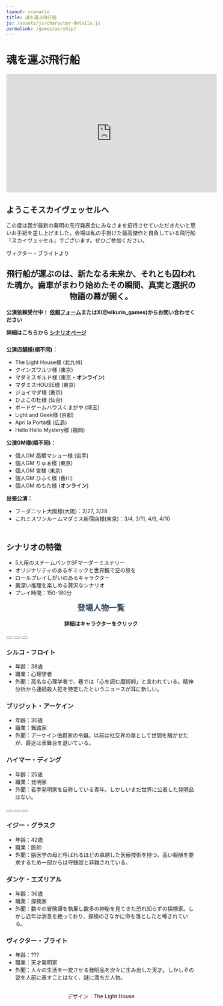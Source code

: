 ```yaml
---
layout: scenario
title: 魂を運ぶ飛行船
js: /assets/js/character-details.js
permalink: /games/airship/
---
```

<head>
  <link href="https://fonts.googleapis.com/css2?family=Corsiva&display=swap" rel="stylesheet">
<link href="https://fonts.googleapis.com/css2?family=Zen+Antique&display=swap" rel="stylesheet">
</head>
<body class="airship-body">

<div class="airship-page">
  <h1 class="airship-title">魂を運ぶ飛行船</h1>
    <div class="youtube-video">
    <iframe width="560" height="315" src="https://www.youtube.com/embed/CGUW9D_zud0?si=5S07EPFql00AvKt4" title="YouTube video player" frameborder="0" allow="accelerometer; autoplay; clipboard-write; encrypted-media; gyroscope; picture-in-picture; web-share" referrerpolicy="strict-origin-when-cross-origin" allowfullscreen></iframe>
  </div>
  <div class="airship-intro">
    <p></p>
    <h2>ようこそスカイヴェッセルへ</h2>
    <p>この度は我が最新の発明の先行発表会にみなさまを招待させていただきたいと思いお手紙を差し上げました。会場は私の手掛けた最高傑作と自負している飛行船『スカイヴェッセル』でございます。ぜひご参加ください。</p>
    <p>ヴィクター・ブライトより</p>
    <h2 style="text-align: center;">飛行船が運ぶのは、新たなる未来か、それとも囚われた魂か。歯車がまわり始めたその瞬間、真実と選択の物語の幕が開く。</h2>
    <p><strong>公演依頼受付中！ <a href="https://docs.google.com/forms/d/e/1FAIpQLSdvYiCCpnGYRWRMhR2xolNbq435mh-z5PGKnVXLRX3-8yxRJA/viewform?usp=dialog">依頼フォーム</a>またはX(@elkurin_games)からお問い合わせください</strong></p>
    <p><strong>詳細はこちらから <a
    href="https://thelighthouse-mm.com/thelighthousex%e5%a4%a9%e6%89%8d%e3%82%af%e3%83%aa%e3%82%a8%e3%82%a4%e3%82%bf%e3%83%bc%e3%80%8c%e3%81%88%e3%82%8b%e3%80%8d%e3%82%b3%e3%83%a9%e3%83%9c%e4%bd%9c%e5%93%81%ef%bc%81/">シナリオページ</a></strong></p>
  </div>

  <div class="airship-info" style="margin-top:25px">
    <p><strong>公演店舗様(順不同)：</strong></p>
    <ul>
      <li>The Light House様 (北九州)</li>
      <li>クインズワルツ様 (東京)</li>
      <li>マダミスギルド様 (東京・<strong>オンライン</strong>)</li>
      <li>マダミスHOUSE様 (東京)</li>
      <li>ジョイマダ様 (東京)</li>
      <li>ひよこの杜様 (仙台)</li>
      <li>ボードゲームハウスくまがや (埼玉)</li>
      <li>Light and Geek様 (京都)</li>
      <li>Apri la Porta様 (広島)</li>
      <li>Hello Hello Mystery様 (福岡)</li>
    </ul>
    <p><strong>公演GM様(順不同)：</strong></p>
    <ul>
      <li>個人GM 高橋マシュー様 (岩手)</li>
      <li>個人GM りゅぁ様 (東京)</li>
      <li>個人GM 宮様 (東京)</li>
      <li>個人GM ひふく様 (香川)</li>
      <li>個人GM めもた様 (<strong>オンライン</strong>)</li>
    </ul>
    <p><strong>出張公演：</strong></p>
    <ul>
      <li>フーダニット大阪様(大阪)：2/27, 2/28</li>
      <li>これミスワンルームマダミス新宿店様(東京)：3/4, 3/11, 4/9, 4/10</li>
    </ul>
  </div>

  <div class="airship-details" style="margin-top:50px;">
    <h2>シナリオの特徴</h2>
    <ul>
      <li>5人用のスチームパンクSFマーダーミステリー</li>
      <li>オリジナリティのあるギミックと世界観で空の旅を</li>
      <li>ロールプレイしがいのあるキャラクター</li>
      <li>奥深い推理を楽しめる贅沢なシナリオ</li>
      <li>プレイ時間：150-180分</li>
    </ul>
  </div>

  <div class="airship-characters">
    <h2 style="color:#34495e; margin-top:10px;text-align:center; font-family: 'Zen Antique', serif;">登場人物一覧</h2>
    <p style="text-align:center;"><strong>詳細はキャラクターをクリック</strong></p>
    <div class="characters-container">
      <button class="animated-button char-button button-silco" style="font-family: 'Corsiva', cursive;" data-target="#silco-details"></button>
      <button class="animated-button char-button button-bridget" style="font-family: 'Corsiva', cursive;" data-target="#bridget-details"></button>
      <button class="animated-button char-button button-heimer" style="font-family: 'Corsiva', cursive;" data-target="#heimer-details"></button>
    </div>
    <div id="silco-details" class="character-details silco-details">
      <h3>シルコ・フロイト</h3>
      <ul>
        <li>年齢：38歳</li>
        <li>職業：心理学者</li>
        <li>外聞：高名な心理学者で、巷では「心を読む魔術師」と言われている。精神分析から連続殺人犯を特定したというニュースが耳に新しい。</li>
      </ul>
    </div>
    <div id="bridget-details" class="character-details bridget-details">
      <h3>ブリジット・アーケイン</h3>
      <ul>
        <li>年齢：30歳</li>
        <li>職業：舞踏家</li>
        <li>外聞：アーケイン伯爵家の令嬢。以前は社交界の華として世間を騒がせたが、最近は表舞台を退いている。</li>
      </ul>
    </div>
    <div id="heimer-details" class="character-details heimer-details">
      <h3>ハイマー・ディング</h3>
      <ul>
        <li>年齢：25歳</li>
        <li>職業：発明家</li>
        <li>外聞：若手発明家を自称している青年。しかしいまだ世界に公表した発明品はない。</li>
      </ul>
    </div>
    <div class="characters-container">
      <button class="animated-button char-button button-izzy" style="font-family: 'Corsiva', cursive;" data-target="#izzy-details"></button>
      <button class="animated-button char-button button-dunke" style="font-family: 'Corsiva', cursive;" data-target="#dunke-details"></button>
      <button class="animated-button char-button button-victor" style="font-family: 'Corsiva', cursive;" data-target="#victor-details"></button>
    </div>
    <div id="izzy-details" class="character-details izzy-details">
      <h3>イジー・グラスク</h3>
      <ul>
        <li>年齢：42歳</li>
        <li>職業：医師</li>
        <li>外聞：脳医学の母と呼ばれるほどの卓越した医療技術を持つ。高い報酬を要求するため一部からは守銭奴と非難されている。</li>
      </ul>
    </div>
    <div id="dunke-details" class="character-details dunke-details">
      <h3>ダンケ・エズリアル</h3>
      <ul>
        <li>年齢：36歳</li>
        <li>職業：探検家</li>
        <li>外聞：数々の冒険譚を執筆し数多の神秘を見てきた恐れ知らずの探検家。しかし近年は消息を絶っており、探検のさなかに命を落としたと噂されている。</li>
      </ul>
    </div>
    <div id="victor-details" class="character-details victor-details">
      <h3>ヴィクター・ブライト</h3>
      <ul>
        <li>年齢：???</li>
        <li>職業：天才発明家</li>
        <li>外聞：人々の生活を一変させる発明品を次々に生み出した天才。しかしその姿を人前に表すことはなく、謎に満ちた人物。</li>
      </ul>
    </div>
    <p style="margin-top:30px;text-align:center;">デザイン：The Light House</p>
  </div>
</div>
<script src="/assets/js/character-details.js"></script>

